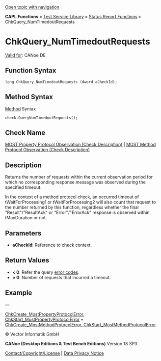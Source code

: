 [Open topic with navigation](../../../../../CANoeDEFamily.htm#Topics/CAPLFunctions/Test/Functions/CAPLfunctionChkQueryNumTimedoutRequests.md)

**CAPL Functions** » [Test Service Library](../CAPLfunctionsTSLOverview.md) » [Status Report Functions](../CAPLfunctionsTSLStatusReportFunctions.md) » ChkQuery_NumTimedoutRequests

# ChkQuery_NumTimedoutRequests

[Valid for](../../../Shared/FeatureAvailability.md): CANoe DE

## Function Syntax

```plaintext
long ChkQuery_NumTimedoutRequests (dword aCheckId);
```

## Method Syntax

[Method](../../../Shared/CAPL/General/ClassesAndObjects.md) Syntax

```plaintext
check.QueryNumTimedoutRequests();
```

## Check Name

[MOST Property Protocol Observation (Check Description)](../../../TestCommands/CheckDescriptions/CDMOSTPropertyProtocolObservation.md) | [MOST Method Protocol Observation (Check Description)](../../../TestCommands/CheckDescriptions/CDMOSTMethodProtocolObservation.md)

## Description

Returns the number of requests within the current observation period for which no corresponding response message was observed during the specified timeout.

In the context of a method protocol check, an occurred timeout of tWaitForProcessing1 or tWaitForProcessing2 will also count that request to the number returned by this function, regardless whether the final "Result"/"ResultAck" or "Error"/"ErrorAck" response is observed within tMaxDuration or not.

## Parameters

- **aCheckId**: Reference to check context.

## Return Values

- **< 0**: Refer the query [error codes](../CAPLfunctionsTSLErrorCodes.md).
- **≥ 0**: Number of requests that incurred a timeout.

## Example

—

[ChkCreate_MostPropertyProtocolError, ChkStart_MostPropertyProtocolError](CAPLfunctionChkCreateMostPropertyProtocolError.md) • [ChkCreate_MostMethodProtocolError, ChkStart_MostMethodProtocolError](CAPLfunctionChkCreateMostMethodProtocolError.md)

© Vector Informatik GmbH

**CANoe (Desktop Editions & Test Bench Editions)** Version 18 SP3

[Contact/Copyright/License](../../../Shared/ContactCopyrightLicense.md) | [Data Privacy Notice](https://www.vector.com/int/en/company/get-info/privacy-policy/)
